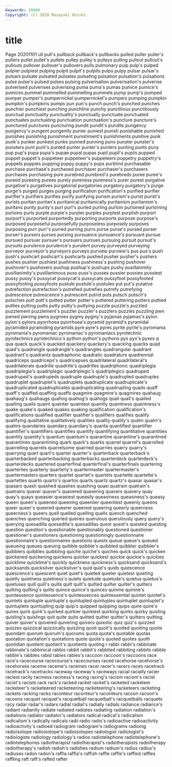 ```yaml
---
Keywords: 29949
Copyright: (C) 2020 Masayuki Onishi
---
```


# title
Page 20201101
ull pull's pullback pullback's pullbacks pulled puller
puller's pullers pullet pullet's pullets pulley pulley's pulleys pulling pullout
pullout's pullouts pullover pullover's pullovers pulls pulmonary pulp pulp's pulped
pulpier pulpiest pulping pulpit pulpit's pulpits pulps pulpy pulsar pulsar's
pulsars pulsate pulsated pulsates pulsating pulsation pulsation's pulsations pulse pulse's
pulsed pulses pulsing pulverisation pulverisation's pulverise pulverised pulverises pulverising puma
puma's pumas pumice pumice's pumices pummel pummelled pummelling pummels pump
pump's pumped pumper pumper's pumpernickel pumpernickel's pumpers pumping pumpkin pumpkin's
pumpkins pumps pun pun's punch punch's punched punches punchier punchiest
punching punchline punchy punctilious punctiliously punctual punctuality punctuality's punctually punctuate
punctuated punctuates punctuating punctuation punctuation's puncture puncture's punctured punctures puncturing
pundit pundit's pundits pungency pungency's pungent pungently punier puniest punish
punishable punished punishes punishing punishment punishment's punishments punitive punk punk's
punker punkest punks punned punning puns punster punster's punsters punt
punt's punted punter punter's punters punting punts puny pup pup's
pupa pupa's pupae pupal pupas pupil pupil's pupils pupped puppet
puppet's puppeteer puppeteer's puppeteers puppetry puppetry's puppets puppies pupping puppy
puppy's pups purblind purchasable purchase purchase's purchased purchaser purchaser's purchasers
purchases purchasing pure purebred purebred's purebreds puree puree's pureed pureeing
purees purely pureness pureness's purer purest purgative purgative's purgatives purgatorial
purgatories purgatory purgatory's purge purge's purged purges purging purification purification's
purified purifier purifier's purifiers purifies purify purifying purism purism's purist
purist's purists puritan puritan's puritanical puritanically puritanism puritanism's puritans purity
purity's purl purl's purled purling purloin purloined purloining purloins purls
purple purple's purpler purples purplest purplish purport purport's purported purportedly
purporting purports purpose purpose's purposed purposeful purposefully purposeless purposely purposes
purposing purr purr's purred purring purrs purse purse's pursed purser
purser's pursers purses pursing pursuance pursuance's pursuant pursue pursued pursuer
pursuer's pursuers pursues pursuing pursuit pursuit's pursuits purulence purulence's purulent
purvey purveyed purveying purveyor purveyor's purveyors purveys purview purview's pus
pus's push push's pushcart pushcart's pushcarts pushed pusher pusher's pushers
pushes pushier pushiest pushiness pushiness's pushing pushover pushover's pushovers pushup
pushup's pushups pushy pusillanimity pusillanimity's pusillanimous puss puss's pusses pussier
pussies pussiest pussy pussy's pussycat pussycat's pussycats pussyfoot pussyfooted pussyfooting
pussyfoots pustule pustule's pustules put put's putative putrefaction putrefaction's putrefied
putrefies putrefy putrefying putrescence putrescence's putrescent putrid puts putsch putsch's
putsches putt putt's putted putter putter's puttered puttering putters puttied
putties putting putts putty putty's puttying puzzle puzzle's puzzled puzzlement
puzzlement's puzzler puzzler's puzzlers puzzles puzzling pwn pwned pwning pwns
pygmies pygmy pygmy's pyjamas pyjamas's pylon pylon's pylons pyorrhoea pyorrhoea's
pyramid pyramid's pyramidal pyramided pyramiding pyramids pyre pyre's pyres pyrite
pyrite's pyromania pyromania's pyromaniac pyromaniac's pyromaniacs pyrotechnic pyrotechnics pyrotechnics's python
python's pythons pyx pyx's pyxes q qua quack quack's quacked
quackery quackery's quacking quacks quad quad's quadrangle quadrangle's quadrangles quadrangular
quadrant quadrant's quadrants quadraphonic quadratic quadrature quadrennial quadriceps quadriceps's quadricepses
quadrilateral quadrilateral's quadrilaterals quadrille quadrille's quadrilles quadriphonic quadriplegia quadriplegia's quadriplegic
quadriplegic's quadriplegics quadruped quadruped's quadrupeds quadruple quadruple's quadrupled quadruples quadruplet
quadruplet's quadruplets quadruplicate quadruplicate's quadruplicated quadruplicates quadruplicating quadrupling quads quaff
quaff's quaffed quaffing quaffs quagmire quagmire's quagmires quahaug quahaug's quahaugs
quahog quahog's quahogs quail quail's quailed quailing quails quaint quainter
quaintest quaintly quaintness quaintness's quake quake's quaked quakes quaking qualification
qualification's qualifications qualified qualifier qualifier's qualifiers qualifies qualify qualifying qualitative
qualitatively qualities quality quality's qualm qualm's qualms quandaries quandary quandary's
quanta quantified quantifier quantifier's quantifiers quantifies quantify quantifying quantitative quantities
quantity quantity's quantum quantum's quarantine quarantine's quarantined quarantines quarantining quark
quark's quarks quarrel quarrel's quarrelled quarrelling quarrels quarrelsome quarried quarries
quarry quarry's quarrying quart quart's quarter quarter's quarterback quarterback's quarterbacked
quarterbacking quarterbacks quarterdeck quarterdeck's quarterdecks quartered quarterfinal quarterfinal's quarterfinals quartering
quarterlies quarterly quarterly's quartermaster quartermaster's quartermasters quarters quartet quartet's quartets
quartette quartette's quartettes quarto quarto's quartos quarts quartz quartz's quasar
quasar's quasars quash quashed quashes quashing quasi quatrain quatrain's quatrains
quaver quaver's quavered quavering quavers quavery quay quay's quays queasier
queasiest queasily queasiness queasiness's queasy queen queen's queened queening queenlier
queenliest queenly queens queer queer's queered queerer queerest queering queerly
queerness queerness's queers quell quelled quelling quells quench quenched quenches
quenching queried queries querulous querulously query query's querying quesadilla quesadilla's
quesadillas quest quest's quested questing question question's questionable questionably questioned
questioner questioner's questioners questioning questioningly questionnaire questionnaire's questionnaires questions quests
queue queue's queued queueing queues queuing quibble quibble's quibbled quibbler
quibbler's quibblers quibbles quibbling quiche quiche's quiches quick quick's quicken
quickened quickening quickens quicker quickest quickie quickie's quickies quicklime quicklime's
quickly quickness quickness's quicksand quicksand's quicksands quicksilver quicksilver's quid quid's
quids quiescence quiescence's quiescent quiet quiet's quieted quieter quietest quieting
quietly quietness quietness's quiets quietude quietude's quietus quietus's quietuses quill
quill's quills quilt quilt's quilted quilter quilter's quilters quilting quilting's
quilts quince quince's quinces quinine quinine's quintessence quintessence's quintessences quintessential
quintet quintet's quintets quintuple quintuple's quintupled quintuples quintuplet quintuplet's quintuplets
quintupling quip quip's quipped quipping quips quire quire's quires quirk
quirk's quirked quirkier quirkiest quirking quirks quirky quisling quisling's quislings
quit quite quits quitted quitter quitter's quitters quitting quiver quiver's
quivered quivering quivers quixotic quiz quiz's quizzed quizzes quizzical quizzically
quizzing quoit quoit's quoited quoiting quoits quondam quorum quorum's quorums
quota quota's quotable quotas quotation quotation's quotations quote quote's quoted
quotes quoth quotidian quotient quotient's quotients quoting r rabbi rabbi's
rabbinate rabbinate's rabbinical rabbis rabbit rabbit's rabbited rabbiting rabbits rabble
rabble's rabbles rabid rabies rabies's raccoon raccoon's raccoons race race's
racecourse racecourse's racecourses raced racehorse racehorse's racehorses raceme raceme's racemes
racer racer's racers races racetrack racetrack's racetracks raceway raceway's raceways
racial racially racier raciest racily raciness raciness's racing racing's racism
racism's racist racist's racists rack rack's racked racket racket's racketed
racketeer racketeer's racketeered racketeering racketeering's racketeers racketing rackets racking racks
raconteur raconteur's raconteurs racoon racoon's racoons racquet racquet's racquetball racquetball's
racquetballs racquets racy radar radar's radars radial radial's radially radials
radiance radiance's radiant radiantly radiate radiated radiates radiating radiation radiation's
radiations radiator radiator's radiators radical radical's radicalism radicalism's radically radicals
radii radio radio's radioactive radioactivity radioactivity's radioed radiogram radiogram's radiograms
radioing radioisotope radioisotope's radioisotopes radiologist radiologist's radiologists radiology radiology's radios
radiotelephone radiotelephone's radiotelephones radiotherapist radiotherapist's radiotherapists radiotherapy radiotherapy's radish radish's
radishes radium radium's radius radius's radiuses radon radon's raffia raffia's
raffish raffle raffle's raffled raffles raffling raft raft's rafted rafter

